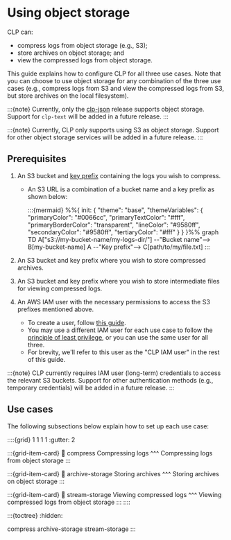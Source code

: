 # Using object storage

CLP can:

* compress logs from object storage (e.g., S3);
* store archives on object storage; and
* view the compressed logs from object storage.

This guide explains how to configure CLP for all three use cases. Note that you can choose to use
object storage for any combination of the three use cases (e.g., compress logs from S3 and view the
compressed logs from S3, but store archives on the local filesystem).

:::{note}
Currently, only the [clp-json][release-choices] release supports object storage. Support for
`clp-text` will be added in a future release.
:::

:::{note}
Currently, CLP only supports using S3 as object storage. Support for other object storage services
will be added in a future release.
:::

## Prerequisites

1. An S3 bucket and [key prefix][aws-key-prefixes] containing the logs you wish to compress.
    * An S3 URL is a combination of a bucket name and a key prefix as shown below:
      
      :::{mermaid}
      %%{
        init: {
          "theme": "base",
          "themeVariables": {
            "primaryColor": "#0066cc",
            "primaryTextColor": "#fff",
            "primaryBorderColor": "transparent",
            "lineColor": "#9580ff",
            "secondaryColor": "#9580ff",
            "tertiaryColor": "#fff"
          }
        }
      }%%
      graph TD
        A["s3://my-bucket-name/my-logs-dir/"] --"Bucket name"--> B[my-bucket-name]
        A --"Key prefix"--> C[path/to/my/file.txt]
      :::

2. An S3 bucket and key prefix where you wish to store compressed archives.
3. An S3 bucket and key prefix where you wish to store intermediate files for viewing compressed
   logs.
4. An AWS IAM user with the necessary permissions to access the S3 prefixes mentioned above.
    * To create a user, follow [this guide][aws-create-iam-user].
    * You may use a different IAM user for each use case to follow the
      [principle of least privilege][least-privilege-principle], or you can use the same user for
      all three.
    * For brevity, we'll refer to this user as the "CLP IAM user" in the rest of this guide.

:::{note}
CLP currently requires IAM user (long-term) credentials to access the relevant S3 buckets. Support
for other authentication methods (e.g., temporary credentials) will be added in a future release.
:::

## Use cases

The following subsections below explain how to set up each use case:

::::{grid} 1 1 1 1
:gutter: 2

:::{grid-item-card}
:link: compress
Compressing logs
^^^
Compressing logs from object storage
:::

:::{grid-item-card}
:link: archive-storage
Storing archives
^^^
Storing archives on object storage
:::

:::{grid-item-card}
:link: stream-storage
Viewing compressed logs
^^^
Viewing compressed logs from object storage
:::
::::

:::{toctree}
:hidden:

compress
archive-storage
stream-storage
:::

[aws-create-iam-user]: https://docs.aws.amazon.com/IAM/latest/UserGuide/id_users_create.html
[aws-key-prefixes]: https://docs.aws.amazon.com/AmazonS3/latest/userguide/using-prefixes.html
[least-privilege-principle]: https://en.wikipedia.org/wiki/Principle_of_least_privilege
[release-choices]: ../quick-start-cluster-setup/index.md#choosing-a-release
